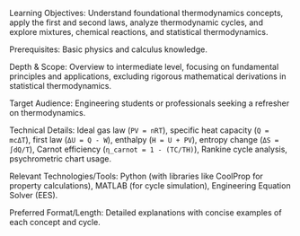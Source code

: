 Learning Objectives: Understand foundational thermodynamics concepts, apply the first and second laws, analyze thermodynamic cycles, and explore mixtures, chemical reactions, and statistical thermodynamics.

Prerequisites: Basic physics and calculus knowledge.

Depth & Scope: Overview to intermediate level, focusing on fundamental principles and applications, excluding rigorous mathematical derivations in statistical thermodynamics.

Target Audience: Engineering students or professionals seeking a refresher on thermodynamics.

Technical Details: Ideal gas law (`PV = nRT`), specific heat capacity (`Q = mcΔT`), first law (`ΔU = Q - W`), enthalpy (`H = U + PV`), entropy change (`ΔS = ∫dQ/T`), Carnot efficiency (`η_carnot = 1 - (TC/TH)`), Rankine cycle analysis, psychrometric chart usage.

Relevant Technologies/Tools: Python (with libraries like CoolProp for property calculations), MATLAB (for cycle simulation), Engineering Equation Solver (EES).

Preferred Format/Length: Detailed explanations with concise examples of each concept and cycle.
